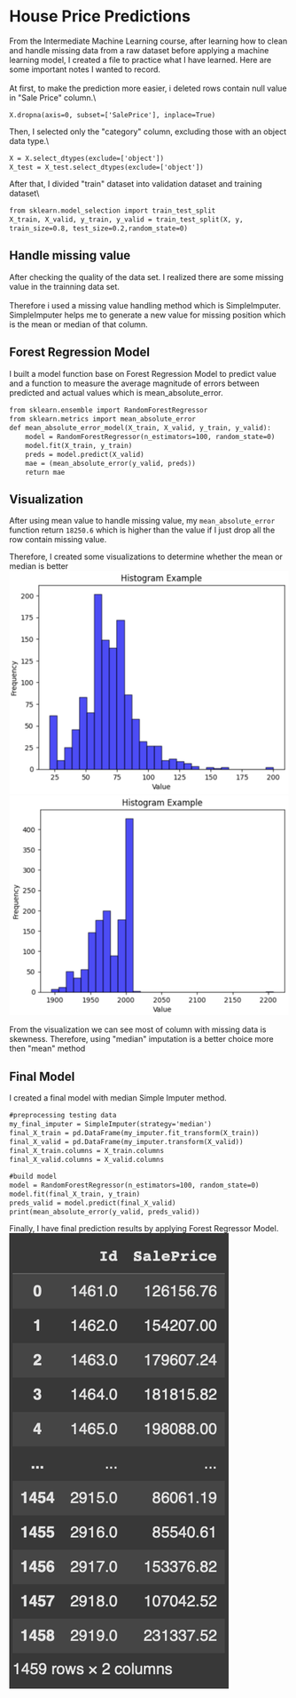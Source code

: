 # House Price Predictions
From the Intermediate Machine Learning course, after learning how to clean and handle missing data from a raw dataset before applying a machine learning model, I created a file to practice what I have learned. Here are some important notes I wanted to record.\
\
At first, to make the prediction more easier, i deleted rows contain null value in "Sale Price" column.\
```
X.dropna(axis=0, subset=['SalePrice'], inplace=True)
```
Then, I selected only the "category" column, excluding those with an object data type.\
```
X = X.select_dtypes(exclude=['object'])
X_test = X_test.select_dtypes(exclude=['object'])
```
After that, I divided "train" dataset into validation dataset and training dataset\
```
from sklearn.model_selection import train_test_split
X_train, X_valid, y_train, y_valid = train_test_split(X, y, train_size=0.8, test_size=0.2,random_state=0)
```

## Handle missing value
After checking the quality of the data set. I realized there are some missing value in the trainning data set. \
\
Therefore i used a missing value handling method which is SimpleImputer. SimpleImputer helps me to generate a new value for missing position which is the mean or median of that column. 

## Forest Regression Model
I built a model function base on Forest Regression Model to predict value and a function to measure the average magnitude of errors between predicted and actual values which is mean_absolute_error. 
```
from sklearn.ensemble import RandomForestRegressor
from sklearn.metrics import mean_absolute_error
def mean_absolute_error_model(X_train, X_valid, y_train, y_valid):
    model = RandomForestRegressor(n_estimators=100, random_state=0)
    model.fit(X_train, y_train)
    preds = model.predict(X_valid)
    mae = (mean_absolute_error(y_valid, preds))
    return mae
```

## Visualization
After using mean value to handle missing value, my ```mean_absolute_error``` function return ```18250.6``` which is higher than the value if I just drop all the row contain missing value.

Therefore, I created some visualizations to determine whether the mean or median is better
\
![image alt](https://github.com/giabaow/house-price-prediction/blob/a77d8888713765a8fcf2427317f8b5fb0dca6fd3/img1.png)
![image alt](https://github.com/giabaow/house-price-prediction/blob/8c56caf4f2aa935285a5057a18a6e0ea8c6c7ebb/img2.png)

From the visualization we can see most of column with missing data is skewness. Therefore, using "median" imputation is a better choice more then "mean" method

## Final Model
I created a final model with median Simple Imputer method.
```
#preprocessing testing data
my_final_imputer = SimpleImputer(strategy='median')
final_X_train = pd.DataFrame(my_imputer.fit_transform(X_train))
final_X_valid = pd.DataFrame(my_imputer.transform(X_valid))
final_X_train.columns = X_train.columns
final_X_valid.columns = X_valid.columns
```
```
#build model
model = RandomForestRegressor(n_estimators=100, random_state=0)
model.fit(final_X_train, y_train)
preds_valid = model.predict(final_X_valid)
print(mean_absolute_error(y_valid, preds_valid))
```
Finally, I have final prediction results by applying Forest Regressor Model. \
![image alt](https://github.com/giabaow/house-price-prediction/blob/8cafa6217fffab5a7352c825d3f80c5e9e0c7185/img3.png)








